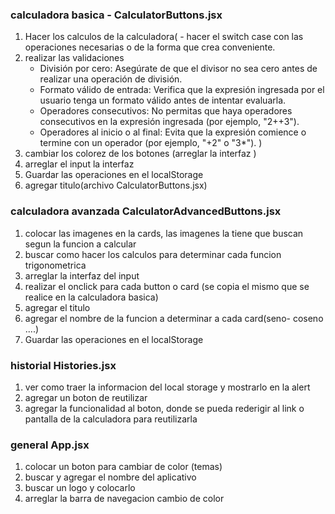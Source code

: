### calculadora basica - CalculatorButtons.jsx

1. Hacer los calculos de la calculadora( - hacer el switch case con las operaciones necesarias o de la forma que crea conveniente. 
2. realizar las validaciones
   - División por cero: Asegúrate de que el divisor no sea cero antes de realizar una operación de división.
   - Formato válido de entrada: Verifica que la expresión ingresada por el usuario tenga un formato válido antes de intentar evaluarla.
   - Operadores consecutivos: No permitas que haya operadores consecutivos en la expresión ingresada (por ejemplo, "2++3").
   - Operadores al inicio o al final: Evita que la expresión comience o termine con un operador (por ejemplo, "+2" o "3\*").
     )
2. cambiar los colorez de los botones (arreglar la interfaz )
3. arreglar el input la interfaz  
4. Guardar las operaciones en el localStorage
5. agregar titulo(archivo CalculatorButtons.jsx)

### calculadora avanzada CalculatorAdvancedButtons.jsx

1. colocar las imagenes en la cards, las imagenes la tiene que buscan segun la funcion a calcular
2. buscar como hacer los calculos para determinar cada funcion trigonometrica
3. arreglar la interfaz del input
4. realizar el onclick para cada button o card (se copia el mismo que se realice en la calculadora basica)
5. agregar el titulo 
6. agregar el nombre de la funcion a determinar a cada card(seno- coseno ....)
7. Guardar las operaciones en el localStorage

### historial  Histories.jsx

1. ver como traer la informacion del local storage y mostrarlo en la alert
2. agregar un boton de reutilizar
3. agregar la funcionalidad al boton, donde se pueda rederigir al link o pantalla de la calculadora para reutilizarla


### general  App.jsx

1. colocar un boton para cambiar de color (temas)
2. buscar y agregar el nombre del aplicativo
3. buscar un logo y colocarlo 
4. arreglar la barra de navegacion cambio de color 




